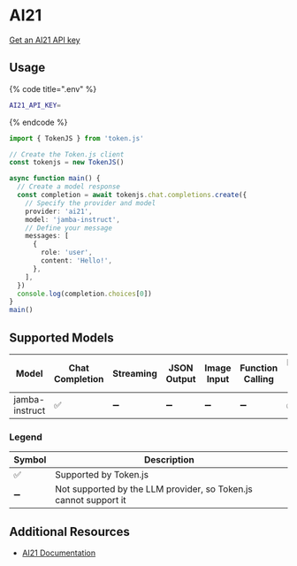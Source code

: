 # AI21

[Get an AI21 API key](https://studio.ai21.com/account/api-key?source=docs)

## Usage

{% code title=".env" %}
```bash
AI21_API_KEY=
```
{% endcode %}

```typescript
import { TokenJS } from 'token.js'

// Create the Token.js client
const tokenjs = new TokenJS()

async function main() {
  // Create a model response
  const completion = await tokenjs.chat.completions.create({
    // Specify the provider and model
    provider: 'ai21',
    model: 'jamba-instruct',
    // Define your message
    messages: [
      {
        role: 'user',
        content: 'Hello!',
      },
    ],
  })
  console.log(completion.choices[0])
}
main()
```

<!-- compatibility -->
## Supported Models

| Model          | Chat Completion | Streaming | JSON Output | Image Input | Function Calling | N > 1 |
| -------------- | --------------- | --------- | ----------- | ----------- | ---------------- | ----- |
| jamba-instruct | ✅               | ➖         | ➖           | ➖           | ➖                | ✅     |

### Legend
| Symbol             | Description                           |
|--------------------|---------------------------------------|
| :white_check_mark: | Supported by Token.js                 |
| :heavy_minus_sign: | Not supported by the LLM provider, so Token.js cannot support it     |
<!-- end compatibility -->

## Additional Resources

* [AI21 Documentation](https://docs.ai21.com)

